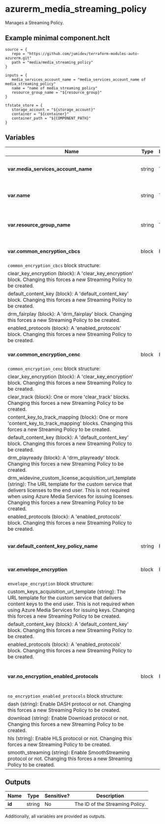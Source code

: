 # azurerm_media_streaming_policy

Manages a Streaming Policy.

## Example minimal component.hclt

```hcl
source = {
   repo = "https://github.com/jumidev/terraform-modules-auto-azurerm.git" 
   path = "media/media_streaming_policy" 
}

inputs = {
   media_services_account_name = "media_services_account_name of media_streaming_policy" 
   name = "name of media_streaming_policy" 
   resource_group_name = "${resource_group}" 
}

tfstate_store = {
   storage_account = "${storage_account}" 
   container = "${container}" 
   container_path = "${COMPONENT_PATH}" 
}

```

## Variables

| Name | Type | Required? |  Description |
| ---- | ---- | --------- |  ----------- |
| **var.media_services_account_name** | string | True | The Media Services account name. Changing this forces a new Streaming Policy to be created. | 
| **var.name** | string | True | The name which should be used for this Streaming Policy. Changing this forces a new Streaming Policy to be created. | 
| **var.resource_group_name** | string | True | The name of the Resource Group where the Streaming Policy should exist. Changing this forces a new Streaming Policy to be created. | 
| **var.common_encryption_cbcs** | block | False | A `common_encryption_cbcs` block. Changing this forces a new Streaming Policy to be created. | 
| `common_encryption_cbcs` block structure: || 
|   clear_key_encryption (block): A 'clear_key_encryption' block. Changing this forces a new Streaming Policy to be created. ||
|   default_content_key (block): A 'default_content_key' block. Changing this forces a new Streaming Policy to be created. ||
|   drm_fairplay (block): A 'drm_fairplay' block. Changing this forces a new Streaming Policy to be created. ||
|   enabled_protocols (block): A 'enabled_protocols' block. Changing this forces a new Streaming Policy to be created. ||
| **var.common_encryption_cenc** | block | False | A `common_encryption_cenc` block. Changing this forces a new Streaming Policy to be created. | 
| `common_encryption_cenc` block structure: || 
|   clear_key_encryption (block): A 'clear_key_encryption' block. Changing this forces a new Streaming Policy to be created. ||
|   clear_track (block): One or more 'clear_track' blocks. Changing this forces a new Streaming Policy to be created. ||
|   content_key_to_track_mapping (block): One or more 'content_key_to_track_mapping' blocks. Changing this forces a new Streaming Policy to be created. ||
|   default_content_key (block): A 'default_content_key' block. Changing this forces a new Streaming Policy to be created. ||
|   drm_playready (block): A 'drm_playready' block. Changing this forces a new Streaming Policy to be created. ||
|   drm_widevine_custom_license_acquisition_url_template (string): The URL template for the custom service that delivers licenses to the end user. This is not required when using Azure Media Services for issuing licenses. Changing this forces a new Streaming Policy to be created. ||
|   enabled_protocols (block): A 'enabled_protocols' block. Changing this forces a new Streaming Policy to be created. ||
| **var.default_content_key_policy_name** | string | False | Default Content Key used by current Streaming Policy. Changing this forces a new Streaming Policy to be created. | 
| **var.envelope_encryption** | block | False | A `envelope_encryption` block. Changing this forces a new Streaming Policy to be created. | 
| `envelope_encryption` block structure: || 
|   custom_keys_acquisition_url_template (string): The URL template for the custom service that delivers content keys to the end user. This is not required when using Azure Media Services for issuing keys. Changing this forces a new Streaming Policy to be created. ||
|   default_content_key (block): A 'default_content_key' block. Changing this forces a new Streaming Policy to be created. ||
|   enabled_protocols (block): A 'enabled_protocols' block. Changing this forces a new Streaming Policy to be created. ||
| **var.no_encryption_enabled_protocols** | block | False | A `no_encryption_enabled_protocols` block. Changing this forces a new Streaming Policy to be created. | 
| `no_encryption_enabled_protocols` block structure: || 
|   dash (string): Enable DASH protocol or not. Changing this forces a new Streaming Policy to be created. ||
|   download (string): Enable Download protocol or not. Changing this forces a new Streaming Policy to be created. ||
|   hls (string): Enable HLS protocol or not. Changing this forces a new Streaming Policy to be created. ||
|   smooth_streaming (string): Enable SmoothStreaming protocol or not. Changing this forces a new Streaming Policy to be created. ||



## Outputs

| Name | Type | Sensitive? | Description |
| ---- | ---- | --------- | --------- |
| **id** | string | No  | The ID of the Streaming Policy. | 

Additionally, all variables are provided as outputs.
